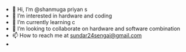 - 👋 Hi, I’m @shanmuga priyan s
- 👀 I’m interested in hardware and coding
- 🌱 I’m currently learning c
- 💞️ I’m looking to collaborate on hardware and software combination
- 📫 How to reach me at sundar24sengai@gmail.com
- 


